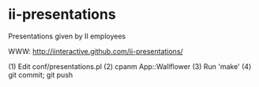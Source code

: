 ii-presentations
================

Presentations given by II employees

WWW: http://iinteractive.github.com/ii-presentations/

(1) Edit conf/presentations.pl
(2) cpanm App::Wallflower
(3) Run 'make'
(4) git commit; git push

